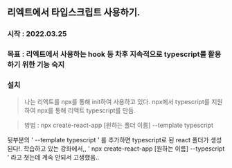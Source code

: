 ## 리엑트에서 타입스크립트 사용하기.

### 시작 : 2022.03.25

### 목표 : 리엑트에서 사용하는 hook 등 차후 지속적으로 typescript를 활용하기 위한 기능 숙지

### 설치

> 나는 리엑트를 npx를 통해 init하여 사용하고 있다. npx에서 typescript를 지원하여 npx를 통해 리액트 typescript를 만듬.

> 방법 : npx create-react-app [원하는 폴더 이름] --template typescript

뒷부분의 ' --template typescript ' 를 추가하면 typescript로 된 react 폴더가 생성된다!.
학습하고 있는 강좌에서,, ' npx create-react-app [원하는 이름] --typescript ' 라고 쳣는데 계속 안되서 고생했음..
